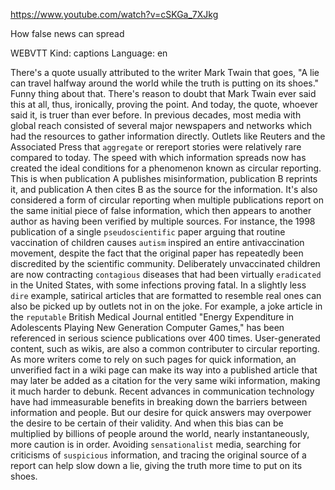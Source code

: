 https://www.youtube.com/watch?v=cSKGa_7XJkg 

How false news can spread

WEBVTT Kind: captions Language: en 

There's a quote usually attributed to the writer Mark Twain that goes, "A lie can travel halfway around the world while the truth is putting on its shoes." Funny thing about that. There's reason to doubt that Mark Twain ever said this at all, thus, ironically, proving the point. And today, the quote, whoever said it, is truer than ever before. In previous decades, most media with global reach consisted of several major newspapers and networks which had the resources to gather information directly. Outlets like Reuters and the Associated Press that `aggregate` or rereport stories were relatively rare compared to today. The speed with which information spreads now has created the ideal conditions for a phenomenon known as circular reporting. This is when publication A publishes misinformation, publication B reprints it, and publication A then cites B as the source for the information. It's also considered a form of circular reporting when multiple publications report on the same initial piece of false information, which then appears to another author as having been verified by multiple sources. For instance, the 1998 publication of a single `pseudoscientific` paper arguing that routine vaccination of children causes `autism` inspired an entire antivaccination movement, despite the fact that the original paper has repeatedly been discredited by the scientific community. Deliberately unvaccinated children are now contracting `contagious` diseases that had been virtually `eradicated` in the United States, with some infections proving fatal. In a slightly less `dire` example, satirical articles that are formatted to resemble real ones can also be picked up by outlets not in on the joke. For example, a joke article in the `reputable` British Medical Journal entitled "Energy Expenditure in Adolescents Playing New Generation Computer Games," has been referenced in serious science publications over 400 times. User-generated content, such as wikis, are also a common contributer to circular reporting. As more writers come to rely on such pages for quick information, an unverified fact in a wiki page can make its way into a published article that may later be added as a citation for the very same wiki information, making it much harder to debunk. Recent advances in communication technology have had immeasurable benefits in breaking down the barriers between information and people. But our desire for quick answers may overpower the desire to be certain of their validity. And when this bias can be multiplied by billions of people around the world, nearly instantaneously, more caution is in order. Avoiding `sensationalist` media, searching for criticisms of `suspicious` information, and tracing the original source of a report can help slow down a lie, giving the truth more time to put on its shoes. 